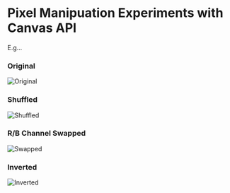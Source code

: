 # Pixel Manipuation Experiments with Canvas API

E.g...

### Original
![Original]('img/original.png)

### Shuffled
![Shuffled]('img/shuffled.png)

### R/B Channel Swapped
![Swapped]('img/swapped.png)

### Inverted
![Inverted]('img/inverted.png)